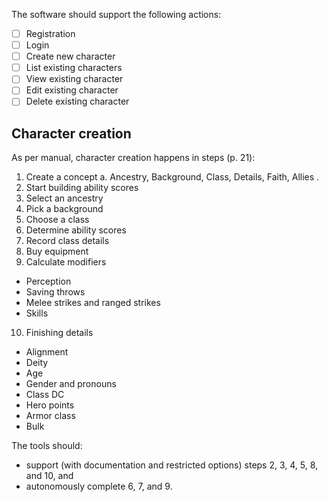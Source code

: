The software should support the following actions:

- [ ] Registration
- [ ] Login
- [ ] Create new character
- [ ] List existing characters
- [ ] View existing character
- [ ] Edit existing character
- [ ] Delete existing character

## Character creation
As per manual, character creation happens in steps (p. 21):
1. Create a concept
  a. Ancestry, Background, Class, Details, Faith, Allies  .
2. Start building ability scores
3. Select an ancestry
4. Pick a background
5. Choose a class
6. Determine ability scores
7. Record class details
8. Buy equipment
9. Calculate modifiers
  * Perception
  * Saving throws
  * Melee strikes and ranged strikes
  * Skills
10. Finishing details
  * Alignment
  * Deity
  * Age
  * Gender and pronouns
  * Class DC
  * Hero points
  * Armor class
  * Bulk

The tools should:
* support (with documentation and restricted options) steps 2, 3, 4, 5, 8, and 10, and
* autonomously complete 6, 7, and 9.